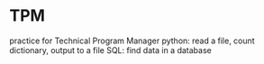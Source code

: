 # TPM

practice for Technical Program Manager
python: read a file, count dictionary, output to a file
SQL: find data in a database

